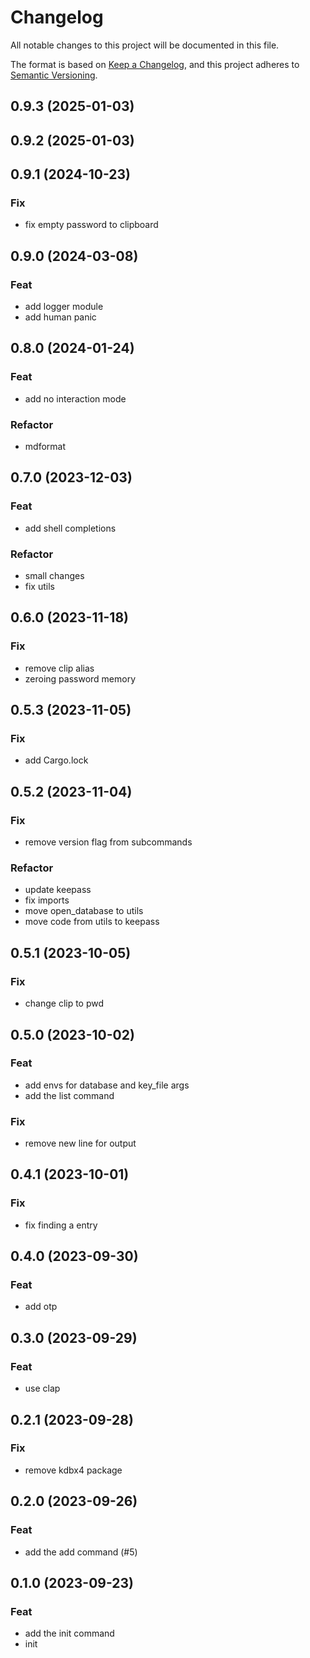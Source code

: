 # Changelog

All notable changes to this project will be documented in this file.

The format is based on [Keep a Changelog](https://keepachangelog.com/en/1.0.0/),
and this project adheres to [Semantic Versioning](https://semver.org/spec/v2.0.0.html).

## 0.9.3 (2025-01-03)

## 0.9.2 (2025-01-03)

## 0.9.1 (2024-10-23)

### Fix

- fix empty password to clipboard

## 0.9.0 (2024-03-08)

### Feat

- add logger module
- add human panic

## 0.8.0 (2024-01-24)

### Feat

- add no interaction mode

### Refactor

- mdformat

## 0.7.0 (2023-12-03)

### Feat

- add shell completions

### Refactor

- small changes
- fix utils

## 0.6.0 (2023-11-18)

### Fix

- remove clip alias
- zeroing password memory

## 0.5.3 (2023-11-05)

### Fix

- add Cargo.lock

## 0.5.2 (2023-11-04)

### Fix

- remove version flag from subcommands

### Refactor

- update keepass
- fix imports
- move open_database to utils
- move code from utils to keepass

## 0.5.1 (2023-10-05)

### Fix

- change clip to pwd

## 0.5.0 (2023-10-02)

### Feat

- add envs for database and key_file args
- add the list command

### Fix

- remove new line for output

## 0.4.1 (2023-10-01)

### Fix

- fix finding a entry

## 0.4.0 (2023-09-30)

### Feat

- add otp

## 0.3.0 (2023-09-29)

### Feat

- use clap

## 0.2.1 (2023-09-28)

### Fix

- remove kdbx4 package

## 0.2.0 (2023-09-26)

### Feat

- add the add command (#5)

## 0.1.0 (2023-09-23)

### Feat

- add the init command
- init
